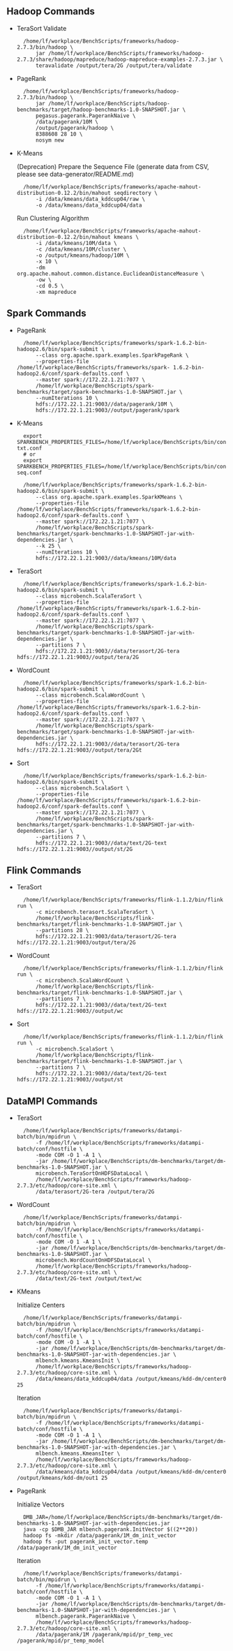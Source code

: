 ## Hadoop Commands

* TeraSort Validate

        /home/lf/workplace/BenchScripts/frameworks/hadoop-2.7.3/bin/hadoop \
            jar /home/lf/workplace/BenchScripts/frameworks/hadoop-2.7.3/share/hadoop/mapreduce/hadoop-mapreduce-examples-2.7.3.jar \
            teravalidate /output/tera/2G /output/tera/validate

* PageRank

        /home/lf/workplace/BenchScripts/frameworks/hadoop-2.7.3/bin/hadoop \
            jar /home/lf/workplace/BenchScripts/hadoop-benchmarks/target/hadoop-benchmarks-1.0-SNAPSHOT.jar \
            pegasus.pagerank.PagerankNaive \
            /data/pagerank/10M \
            /output/pagerank/hadoop \
            8388608 28 10 \
            nosym new

* K-Means

    (Deprecation) Prepare the Sequence File (generate data from CSV, please see data-generator/README.md)

        /home/lf/workplace/BenchScripts/frameworks/apache-mahout-distribution-0.12.2/bin/mahout seqdirectory \
            -i /data/kmeans/data_kddcup04/raw \
            -o /data/kmeans/data_kddcup04/data

    Run Clustering Algorithm

        /home/lf/workplace/BenchScripts/frameworks/apache-mahout-distribution-0.12.2/bin/mahout kmeans \
            -i /data/kmeans/10M/data \
            -c /data/kmeans/10M/cluster \
            -o /output/kmeans/hadoop/10M \
            -x 10 \
            -dm org.apache.mahout.common.distance.EuclideanDistanceMeasure \
            -ow \
            -cd 0.5 \
            -xm mapreduce

## Spark Commands

* PageRank

        /home/lf/workplace/BenchScripts/frameworks/spark-1.6.2-bin-hadoop2.6/bin/spark-submit \
            --class org.apache.spark.examples.SparkPageRank \
            --properties-file /home/lf/workplace/BenchScripts/frameworks/spark- 1.6.2-bin-hadoop2.6/conf/spark-defaults.conf \
            --master spark://172.22.1.21:7077 \
            /home/lf/workplace/BenchScripts/spark-benchmarks/target/spark-benchmarks-1.0-SNAPSHOT.jar \
            --numIterations 10 \
            hdfs://172.22.1.21:9003//data/pagerank/10M \
            hdfs://172.22.1.21:9003//output/pagerank/spark

* K-Means

        export SPARKBENCH_PROPERTIES_FILES=/home/lf/workplace/BenchScripts/bin/conf/bench-txt.conf
        # or
        export SPARKBENCH_PROPERTIES_FILES=/home/lf/workplace/BenchScripts/bin/conf/bench-seq.conf

        /home/lf/workplace/BenchScripts/frameworks/spark-1.6.2-bin-hadoop2.6/bin/spark-submit \
            --class org.apache.spark.examples.SparkKMeans \
            --properties-file /home/lf/workplace/BenchScripts/frameworks/spark-1.6.2-bin-hadoop2.6/conf/spark-defaults.conf \
            --master spark://172.22.1.21:7077 \
            /home/lf/workplace/BenchScripts/spark-benchmarks/target/spark-benchmarks-1.0-SNAPSHOT-jar-with-dependencies.jar \
            --k 25 \
            --numIterations 10 \
            hdfs://172.22.1.21:9003//data/kmeans/10M/data

* TeraSort

        /home/lf/workplace/BenchScripts/frameworks/spark-1.6.2-bin-hadoop2.6/bin/spark-submit \
            --class microbench.ScalaTeraSort \
            --properties-file /home/lf/workplace/BenchScripts/frameworks/spark-1.6.2-bin-hadoop2.6/conf/spark-defaults.conf \
            --master spark://172.22.1.21:7077 \
            /home/lf/workplace/BenchScripts/spark-benchmarks/target/spark-benchmarks-1.0-SNAPSHOT-jar-with-dependencies.jar \
            --partitions 7 \
            hdfs://172.22.1.21:9003//data/terasort/2G-tera hdfs://172.22.1.21:9003//output/tera/2G

* WordCount

        /home/lf/workplace/BenchScripts/frameworks/spark-1.6.2-bin-hadoop2.6/bin/spark-submit \
            --class microbench.ScalaWordCount \
            --properties-file /home/lf/workplace/BenchScripts/frameworks/spark-1.6.2-bin-hadoop2.6/conf/spark-defaults.conf \
            --master spark://172.22.1.21:7077 \
            /home/lf/workplace/BenchScripts/spark-benchmarks/target/spark-benchmarks-1.0-SNAPSHOT-jar-with-dependencies.jar \
            hdfs://172.22.1.21:9003//data/terasort/2G-tera hdfs://172.22.1.21:9003//output/tera/2Gt

* Sort

        /home/lf/workplace/BenchScripts/frameworks/spark-1.6.2-bin-hadoop2.6/bin/spark-submit \
            --class microbench.ScalaSort \
            --properties-file /home/lf/workplace/BenchScripts/frameworks/spark-1.6.2-bin-hadoop2.6/conf/spark-defaults.conf \
            --master spark://172.22.1.21:7077 \
            /home/lf/workplace/BenchScripts/spark-benchmarks/target/spark-benchmarks-1.0-SNAPSHOT-jar-with-dependencies.jar \
            --partitions 7 \
            hdfs://172.22.1.21:9003//data/text/2G-text hdfs://172.22.1.21:9003//output/st/2G

## Flink Commands

* TeraSort

        /home/lf/workplace/BenchScripts/frameworks/flink-1.1.2/bin/flink run \
            -c microbench.terasort.ScalaTeraSort \
            /home/lf/workplace/BenchScripts/flink-benchmarks/target/flink-benchmarks-1.0-SNAPSHOT.jar \
            --partitions 28 \
            hdfs://172.22.1.21:9003/data/terasort/2G-tera hdfs://172.22.1.21:9003/output/tera/2G

* WordCount

        /home/lf/workplace/BenchScripts/frameworks/flink-1.1.2/bin/flink run \
            -c microbench.ScalaWordCount \
            /home/lf/workplace/BenchScripts/flink-benchmarks/target/flink-benchmarks-1.0-SNAPSHOT.jar \
            --partitions 7 \
            hdfs://172.22.1.21:9003//data/text/2G-text hdfs://172.22.1.21:9003//output/wc

* Sort

        /home/lf/workplace/BenchScripts/frameworks/flink-1.1.2/bin/flink run \
            -c microbench.ScalaSort \
            /home/lf/workplace/BenchScripts/flink-benchmarks/target/flink-benchmarks-1.0-SNAPSHOT.jar \
            --partitions 7 \
            hdfs://172.22.1.21:9003//data/text/2G-text hdfs://172.22.1.21:9003//output/st

## DataMPI Commands

* TeraSort

        /home/lf/workplace/BenchScripts/frameworks/datampi-batch/bin/mpidrun \
            -f /home/lf/workplace/BenchScripts/frameworks/datampi-batch/conf/hostfile \
            -mode COM -O 1 -A 1 \
            -jar /home/lf/workplace/BenchScripts/dm-benchmarks/target/dm-benchmarks-1.0-SNAPSHOT.jar \
            microbench.TeraSortOnHDFSDataLocal \
            /home/lf/workplace/BenchScripts/frameworks/hadoop-2.7.3/etc/hadoop/core-site.xml \
            /data/terasort/2G-tera /output/tera/2G

* WordCount

        /home/lf/workplace/BenchScripts/frameworks/datampi-batch/bin/mpidrun \
            -f /home/lf/workplace/BenchScripts/frameworks/datampi-batch/conf/hostfile \
            -mode COM -O 1 -A 1 \
            -jar /home/lf/workplace/BenchScripts/dm-benchmarks/target/dm-benchmarks-1.0-SNAPSHOT.jar \
            microbench.WordCountOnHDFSDataLocal \
            /home/lf/workplace/BenchScripts/frameworks/hadoop-2.7.3/etc/hadoop/core-site.xml \
            /data/text/2G-text /output/text/wc

* KMeans

    Initialize Centers

        /home/lf/workplace/BenchScripts/frameworks/datampi-batch/bin/mpidrun \
            -f /home/lf/workplace/BenchScripts/frameworks/datampi-batch/conf/hostfile \
            -mode COM -O 1 -A 1 \
            -jar /home/lf/workplace/BenchScripts/dm-benchmarks/target/dm-benchmarks-1.0-SNAPSHOT-jar-with-dependencies.jar \
            mlbench.kmeans.KmeansInit \
            /home/lf/workplace/BenchScripts/frameworks/hadoop-2.7.3/etc/hadoop/core-site.xml \
            /data/kmeans/data_kddcup04/data /output/kmeans/kdd-dm/center0 25

    Iteration

        /home/lf/workplace/BenchScripts/frameworks/datampi-batch/bin/mpidrun \
            -f /home/lf/workplace/BenchScripts/frameworks/datampi-batch/conf/hostfile \
            -mode COM -O 1 -A 1 \
            -jar /home/lf/workplace/BenchScripts/dm-benchmarks/target/dm-benchmarks-1.0-SNAPSHOT-jar-with-dependencies.jar \
            mlbench.kmeans.KmeansIter \
            /home/lf/workplace/BenchScripts/frameworks/hadoop-2.7.3/etc/hadoop/core-site.xml \
            /data/kmeans/data_kddcup04/data /output/kmeans/kdd-dm/center0 /output/kmeans/kdd-dm/out1 25

* PageRank

    Initialize Vectors

        DMB_JAR=/home/lf/workplace/BenchScripts/dm-benchmarks/target/dm-benchmarks-1.0-SNAPSHOT-jar-with-dependencies.jar
        java -cp $DMB_JAR mlbench.pagerank.InitVector $((2**20))
        hadoop fs -mkdir /data/pagerank/1M_dm_init_vector
        hadoop fs -put pagerank_init_vector.temp /data/pagerank/1M_dm_init_vector

    Iteration

        /home/lf/workplace/BenchScripts/frameworks/datampi-batch/bin/mpidrun \
            -f /home/lf/workplace/BenchScripts/frameworks/datampi-batch/conf/hostfile \
            -mode COM -O 1 -A 1 \
            -jar /home/lf/workplace/BenchScripts/dm-benchmarks/target/dm-benchmarks-1.0-SNAPSHOT-jar-with-dependencies.jar \
            mlbench.pagerank.PagerankNaive \
            /home/lf/workplace/BenchScripts/frameworks/hadoop-2.7.3/etc/hadoop/core-site.xml \
            /data/pagerank/1M /pagerank/mpid/pr_temp_vec /pagerank/mpid/pr_temp_model
